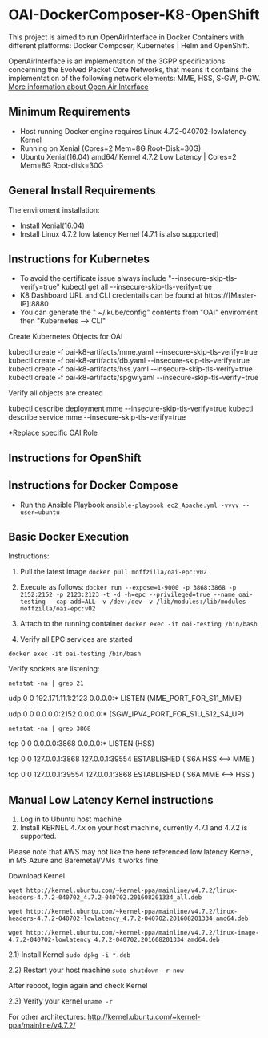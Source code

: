 # OAI-DockerComposer-K8-OpenShift

This project is aimed to run OpenAirInterface in Docker Containers with different platforms: Docker Composer, Kubernetes | Helm and OpenShift.

OpenAirInterface is an implementation of the 3GPP specifications concerning the Evolved Packet Core Networks, that means it contains the implementation of the following network elements: MME, HSS, S-GW, P-GW. 
[More information about Open Air Interface](https://gitlab.eurecom.fr/oai/openair-cn)


## Minimum Requirements

- Host running Docker engine requires Linux 4.7.2-040702-lowlatency Kernel
- Running on Xenial (Cores=2 Mem=8G Root-Disk=30G)
- Ubuntu Xenial(16.04) amd64/ Kernel 4.7.2 Low Latency | Cores=2 Mem=8G Root-disk=30G


## General Install Requirements

The enviroment installation:

- Install Xenial(16.04) 
- Install Linux 4.7.2 low latency Kernel (4.7.1 is also supported)


## Instructions for Kubernetes

- To avoid the certificate issue always include "--insecure-skip-tls-verify=true"
	kubectl get all --insecure-skip-tls-verify=true
- K8 Dashboard URL and CLI credentails can be found at https://[Master-IP]:8880
- You can generate the " ~/.kube/config" contents from "OAI" enviroment then "Kubernetes --> CLI"

Create Kubernetes Objects for OAI

kubectl create -f oai-k8-artifacts/mme.yaml --insecure-skip-tls-verify=true
kubectl create -f oai-k8-artifacts/db.yaml --insecure-skip-tls-verify=true
kubectl create -f oai-k8-artifacts/hss.yaml --insecure-skip-tls-verify=true
kubectl create -f oai-k8-artifacts/spgw.yaml --insecure-skip-tls-verify=true

Verify all objects are created

kubectl describe deployment mme  --insecure-skip-tls-verify=true
kubectl describe service mme  --insecure-skip-tls-verify=true

*Replace specific OAI Role

## Instructions for OpenShift 



## Instructions for Docker Compose


- Run the Ansible Playbook
       `ansible-playbook ec2_Apache.yml -vvvv --user=ubuntu`


## Basic Docker Execution

Instructions:

1) Pull the latest image
`docker pull moffzilla/oai-epc:v02`

2) Execute as follows:
`docker run --expose=1-9000 -p 3868:3868 -p 2152:2152 -p 2123:2123 -t -d -h=epc --privileged=true --name oai-testing --cap-add=ALL -v /dev:/dev -v /lib/modules:/lib/modules moffzilla/oai-epc:v02`

3) Attach to the running container
`docker exec -it oai-testing /bin/bash`

4) Verify all EPC services are started

`docker exec -it oai-testing /bin/bash`

Verify sockets are listening:

`netstat -na | grep 21`

udp        0      0 192.171.11.1:2123       0.0.0.0:*                        LISTEN   (MME_PORT_FOR_S11_MME)

udp        0      0 0.0.0.0:2152            0.0.0.0:*  (SGW_IPV4_PORT_FOR_S1U_S12_S4_UP)


`netstat -na | grep 3868`

tcp        0      0 0.0.0.0:3868            0.0.0.0:*               LISTEN    (HSS)

tcp        0      0 127.0.0.1:3868          127.0.0.1:39554         ESTABLISHED  ( S6A HSS <--> MME )

tcp        0      0 127.0.0.1:39554         127.0.0.1:3868          ESTABLISHED  ( S6A MME <--> HSS )


## Manual Low Latency Kernel instructions

1) Log in to Ubuntu host machine
2) Install KERNEL 4.7.x on your host machine, currently 4.7.1 and 4.7.2 is supported.

Please note that AWS may not like the here referenced low latency Kernel, in MS Azure and Baremetal/VMs it works fine

Download Kernel

 `wget http://kernel.ubuntu.com/~kernel-ppa/mainline/v4.7.2/linux-headers-4.7.2-040702_4.7.2-040702.201608201334_all.deb`

 `wget http://kernel.ubuntu.com/~kernel-ppa/mainline/v4.7.2/linux-headers-4.7.2-040702-lowlatency_4.7.2-040702.201608201334_amd64.deb`

 `wget http://kernel.ubuntu.com/~kernel-ppa/mainline/v4.7.2/linux-image-4.7.2-040702-lowlatency_4.7.2-040702.201608201334_amd64.deb`

2.1) Install Kernel
 `sudo dpkg -i *.deb`

2.2) Restart your host machine
 `sudo shutdown -r now`

After reboot, login again and check Kernel

2.3) Verify your kernel
 `uname -r`

For other architectures:
http://kernel.ubuntu.com/~kernel-ppa/mainline/v4.7.2/


